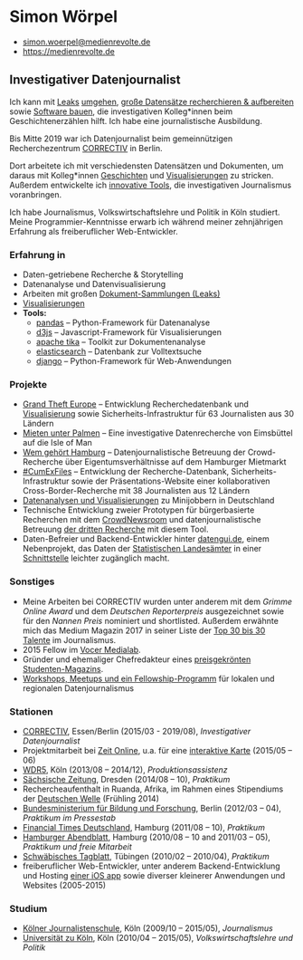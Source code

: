 # Simon Wörpel

- simon.woerpel@medienrevolte.de
- https://medienrevolte.de

## Investigativer Datenjournalist

Ich kann mit [Leaks](https://grandthefteurope.com) [umgehen](https://cumex-files.com),
[große Datensätze recherchieren & aufbereiten](https://correctiv.org/aktuelles/wem-gehoert-hamburg/2019/02/05/mieten-unter-palmen)
sowie [Software bauen](https://medienrevolte.de/software), die investigativen
Kolleg*innen beim Geschichtenerzählen hilft. Ich habe eine journalistische
Ausbildung.

Bis Mitte 2019 war ich Datenjournalist beim gemeinnützigen Recherchezentrum
[CORRECTIV](https://correctiv.org) in Berlin.

Dort arbeitete ich mit verschiedensten Datensätzen und Dokumenten, um daraus mit
Kolleg*innen [Geschichten](https://correctiv.org/correctiv/redaktion/team/simon-woerpel/)
und [Visualisierungen](https://github.com/correctiv?utf8=%E2%9C%93&q=viz-)
zu stricken. Außerdem entwickelte ich
[innovative Tools](https://medienrevolte.de/software),
die investigativen Journalismus voranbringen.

Ich habe Journalismus, Volkswirtschaftslehre und Politik in Köln studiert.
Meine Programmier-Kenntnisse erwarb ich während meiner zehnjährigen Erfahrung
als freiberuflicher Web-Entwickler.

### Erfahrung in
- Daten-getriebene Recherche & Storytelling
- Datenanalyse und Datenvisualisierung
- Arbeiten mit großen [Dokument-Sammlungen (Leaks)](https://cumex-files.com)
- [Visualisierungen](https://github.com/correctiv?utf8=%E2%9C%93&q=viz-)
- **Tools:**
    - [pandas](https://pandas.pydata.org/) – Python-Framework für Datenanalyse
    - [d3js](https://d3js.org/) – Javascript-Framework für Visualisierungen
    - [apache tika](https://tika.apache.org/) – Toolkit zur Dokumentenanalyse
    - [elasticsearch](https://www.elastic.co/) – Datenbank zur Volltextsuche
    - [django](https://www.djangoproject.com/) – Python-Framework für Web-Anwendungen


### Projekte
- [Grand Theft Europe](http://grandthefteurope.com) – Entwicklung Recherchedatenbank und [Visualisierung](https://correctiv.org/top-stories/2019/05/06/grand-theft-europe/#viz)
  sowie Sicherheits-Infrastruktur für 63 Journalisten aus 30 Ländern
- [Mieten unter Palmen](https://correctiv.org/aktuelles/wem-gehoert-hamburg/2019/02/05/mieten-unter-palmen) – Eine investigative Datenrecherche von Eimsbüttel auf die Isle of Man
- [Wem gehört Hamburg](https://wem-gehoert-hamburg.de) – Datenjournalistische Betreuung der Crowd-Recherche über Eigentumsverhältnisse auf dem Hamburger Mietmarkt
- [#CumExFiles](https://cumex-files.com) – Entwicklung der Recherche-Datenbank, Sicherheits-Infrastruktur sowie der Präsentations-Website einer kollaborativen Cross-Border-Recherche mit 38 Journalisten aus 12 Ländern
- [Datenanalysen und Visualisierungen](https://www.medienrevolte.de/projects/minijobs/) zu Minijobbern in Deutschland
- Technische Entwicklung zweier Prototypen für bürgerbasierte Recherchen mit dem [CrowdNewsroom](https://www.medienrevolte.de/projects/crowdnewsroom/) und datenjournalistische Betreuung [der dritten Recherche](https://wem-gehoert-hamburg.de) mit diesem Tool.
- Daten-Befreier und Backend-Entwickler hinter [datengui.de](http://datengui.de/), einem Nebenprojekt, das Daten der [Statistischen Landesämter](http://regionalstatistik.de) in einer [Schnittstelle](https://github.com/datenguide/datenguide-backend#how-to-query-data) leichter zugänglich macht.


### Sonstiges

- Meine Arbeiten bei CORRECTIV wurden unter anderem mit dem *Grimme Online Award*
  und dem *Deutschen Reporterpreis* ausgezeichnet sowie für den *Nannen Preis*
  nominiert und shortlisted. Außerdem erwähnte mich das Medium Magazin 2017 in
  seiner Liste der
  [Top 30 bis 30 Talente](https://www.mediummagazin.de/mm052017-meldung-top30bis30/) im
  Journalismus.
- 2015 Fellow im [Vocer Medialab](http://www.vocer.org/medialab/).
- Gründer und ehemaliger Chefredakteur eines
[preisgekrönten](http://www.procampuspresse.de/index.rnd?module=contest;submodule=awards;id=10) [Studenten-Magazins](http://www.ksz-internet.de/).
- [Workshops, Meetups und ein Fellowship-Programm](https://correctiv.org/bildung/ddj/) für lokalen und regionalen Datenjournalismus

### Stationen
- [CORRECTIV](https://correctiv.org), Essen/Berlin (2015/03 - 2019/08), *Investigativer Datenjournalist*
- Projektmitarbeit bei [Zeit Online](http://www.zeit.de/), u.a. für eine [interaktive Karte](http://www.zeit.de/2015/24/medikamenten-sucht-beruhigungsmittel-schlafmittel) (2015/05 – 06)
- [WDR5](http://www1.wdr.de/radio/wdr5/index.html), Köln (2013/08 – 2014/12), *Produktionsassistenz*
- [Sächsische Zeitung](http://www.sz-online.de/), Dresden (2014/08 – 10), *Praktikum*
- Rechercheaufenthalt in Ruanda, Afrika, im Rahmen eines Stipendiums der [Deutschen Welle](http://dw.com) (Frühling 2014)
- [Bundesministerium für Bildung und Forschung](https://www.bmbf.de/), Berlin (2012/03 – 04), *Praktikum im Pressestab*
- [Financial Times Deutschland](https://de.wikipedia.org/wiki/Financial_Times_Deutschland), Hamburg (2011/08 – 10), *Praktikum*
- [Hamburger Abendblatt](https://de.wikipedia.org/wiki/Financial_Times_Deutschland), Hamburg (2010/08 – 10 and 2011/03 – 05), *Praktikum und freie Mitarbeit*
- [Schwäbisches Tagblatt](http://www.tagblatt.de/), Tübingen (2010/02 – 2010/04), *Praktikum*
- freiberuflicher Web-Entwickler, unter anderem Backend-Entwicklung und Hosting [einer iOS app](https://gokixx.de) sowie diverser kleinerer Anwendungen und Websites (2005-2015)

### Studium
- [Kölner Journalistenschule](http://koelnerjournalistenschule.de), Köln (2009/10 – 2015/05), *Journalismus*
- [Universität zu Köln](http://www.wiso.uni-koeln.de/de/home/), Köln (2010/04 – 2015/05), *Volkswirtschaftslehre und Politik*
